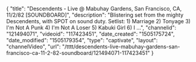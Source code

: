 {
    "title": "Descendents - Live @ Mabuhay Gardens, San Francisco, CA, 11\/2\/82 [SOUNDBOARD]",
    "description": "Blistering set from the mighty Descendents, with SPOT on sound duty. Setlist: 1) Marriage 2) Tonyage 3) I'm Not A Punk 4) I'm Not A Loser 5) Kabuki Girl 6) I ...",
    "channelid": "121494071",
    "videoid": "117423451",
    "date_created": "1505175724",
    "date_modified": "1505179354",
    "type": "captivate",
    "layout": "channelVideo",
    "url": "\/tttt\/descendents-live-mabuhay-gardens-san-francisco-ca-11-2-82-soundboard\/121494071-117423451"
}